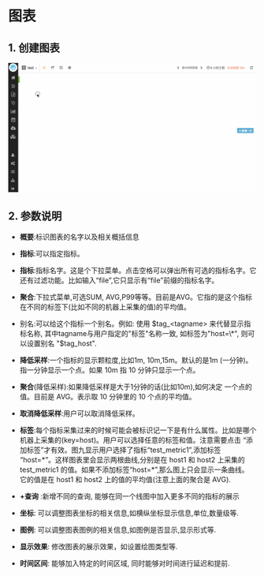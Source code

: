 # 图表
## 1. 创建图表
![](/part4/images/create_graph.gif)

## 2. 参数说明

* **概要**:标识图表的名字以及相关概括信息

* **指标**:可以指定指标。

* **指标**:指标名字。这是个下拉菜单。点击空格可以弹出所有可选的指标名字。它还有过滤功能。比如输入“file”,它只显示有“file”前缀的指标名字。

* **聚合**:下拉式菜单,可选SUM, AVG,P99等等。目前是AVG。它指的是这个指标在不同的标签下\(比如不同的机器上采集的值\)的平均值。

* 别名:可以给这个指标一个别名。例如: 使用 $tag_<tagname> 来代替显示指标名称, 其中tagname与用户指定的"标签"名称一致, 如标签为"host=\*", 则可以设置别名 "$tag_host".

* **降低采样**:一个指标的显示颗粒度,比如1m, 10m,15m。默认的是1m \(一分钟\)。指一分钟显示一个点。如果 10m 指 10 分钟只显示一个点。

* **聚合**\(降低采样\):如果降低采样是大于1分钟的话\(比如10m\),如何决定 一个点的值。目前是 AVG。表示取 10 分钟里的 10 个点的平均值。

* **取消降低采样**:用户可以取消降低采样。

* **标签**:每个指标采集过来的时候可能会被标识记一下是有什么属性。比如是哪个机器上采集的\(key=host\)。用户可以选择任意的标签和值。注意需要点击 “添加标签”才有效。图九显示用户选择了指标“test\_metric1”,添加标签 “host=\*”。这样图表里会显示两根曲线,分别是在 host1 和 host2 上采集的 test\_metric1 的值。如果不添加标签“host=\*”,那么图上只会显示一条曲线。 它的值是在 host1 和 host2 上的值的平均值\(注意上面的聚合是 AVG\).

* **+查询** :新增不同的查询, 能够在同一个线图中加入更多不同的指标的展示

* **坐标**: 可以调整图表坐标的相关信息,如横纵坐标显示信息,单位,数量级等.

* **图例**: 可以调整图表图例的相关信息,如图例是否显示,显示形式等.

* **显示效果**: 修改图表的展示效果，如设置绘图类型等.

* **时间区间**: 能够加入特定的时间区域, 同时能够对时间进行延迟和提前.

